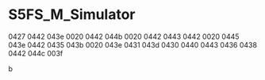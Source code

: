 # S5FS_M_Simulator
 
0427 0442 043e 0020 0442 044b 0020 0442 0443 0442 0020 0445 043e 0442 0435 043b 0020 043e 0431 043d 0430 0440 0443 0436 0438 0442 044c 003f

b
